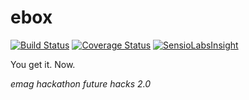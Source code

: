 # ebox

[![Build Status](https://travis-ci.org/atf-hackathon/ebox.svg?branch=master)](https://travis-ci.org/atf-hackathon/ebox)
[![Coverage Status](https://coveralls.io/repos/github/atf-hackathon/ebox/badge.svg?branch=master)](https://coveralls.io/github/atf-hackathon/ebox?branch=master)
[![SensioLabsInsight](https://insight.sensiolabs.com/projects/6de801e7-4d34-4f75-8feb-2ce7357c9572/big.png)](https://insight.sensiolabs.com/projects/6de801e7-4d34-4f75-8feb-2ce7357c9572)

You get it. Now.

_emag hackathon future hacks 2.0_
